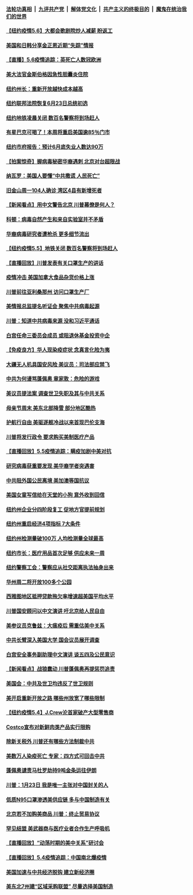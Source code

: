 

####  [法轮功真相](../../../../basic/blob/master/README.md?t=05062301) &nbsp;|&nbsp; [九评共产党](../../../../9ping.md/blob/master/README.md?t=05062301) &nbsp;|&nbsp; [解体党文化](../../../../jtdwh.md/blob/master/README.md?t=05062301)  &nbsp;|&nbsp; [共产主义的终极目的](../../../../gczydzjmd.md/blob/master/README.md?t=05062301) &nbsp;|&nbsp; [魔鬼在统治我们的世界](../../../../mgztzwmdsj.md/blob/master/README.md?t=05062301) 

#### [【纽约疫情5.6】大都会歌剧院炒人减薪 盼返工](../pages/nsc412/n12087316.md?t=05062301) 

#### [美国和日韩分享金正恩近期“失踪”情报](../pages/nsc412/n12087507.md?t=05062301) 

#### [【直播】5.6疫情追踪：英死亡人数冠欧洲](../pages/nsc412/n12087417.md?t=05062301) 

#### [美大法官金斯伯格因急性胆囊炎住院](../pages/nsc412/n12086819.md?t=05062301) 

#### [纽约州长：重新开放越快成本越高](../pages/nsc412/n12086593.md?t=05062301) 

#### [纽约联邦法院恢复6月23日总统初选](../pages/nsc412/n12086590.md?t=05062301) 

#### [纽约地铁凌晨关闭 数百名警察将到场赶人](../pages/nsc412/n12086587.md?t=05062301) 

#### [有星巴克可喝了！本周将重启美国逾85％门市](../pages/nsc412/n12086521.md?t=05062301) 

#### [纽约市府报告：预计6月底失业人数达90万](../pages/nsc412/n12086526.md?t=05062301) 

#### [【拍案惊奇】握病毒秘密华裔遇刺 北京对台超限战](../pages/nsc412/n12086030.md?t=05062301) 

#### [纳瓦罗：美国人要懂“中共撒谎 人民死亡”](../pages/nsc412/n12085419.md?t=05062301) 

#### [旧金山周一104人确诊  湾区4县有新增死者](../pages/nsc412/n12086071.md?t=05062301) 

#### [【新闻看点】用中文警告北京 川普幕僚是何人？](../pages/nsc412/n12085506.md?t=05062301) 

#### [科顿：病毒自然产生和来自实验室并不矛盾](../pages/nsc412/n12085647.md?t=05062301) 

#### [华裔病毒研究者遭枪杀 更多细节流出](../pages/nsc412/n12085740.md?t=05062301) 

#### [【纽约疫情5.5】地铁关闭 数百名警察将到场赶人](../pages/nsc412/n12084502.md?t=05062301) 

#### [【直播回放】川普发表有关口罩生产的讲话](../pages/nsc412/n12085548.md?t=05062301) 

#### [疫情冲击 美国加拿大食品杂货价格上涨](../pages/nsc412/n12085691.md?t=05062301) 

#### [川普前往亚利桑那州 访问口罩生产厂](../pages/nsc412/n12085535.md?t=05062301) 

#### [美情报总监提名听证会 聚焦中共病毒起源](../pages/nsc412/n12085337.md?t=05062301) 

#### [川普：知道中共病毒来源 没和习近平通话](../pages/nsc412/n12085541.md?t=05062301) 

#### [白宫任命三委员会成员 或阻退休基金投资中企](../pages/nsc412/n12085435.md?t=05062301) 

#### [【免疫良方】华人现染疫症状 念真言化险为夷](../pages/nsc412/n12085023.md?t=05062301) 

#### [大疆无人机具国安风险 美议员：司法部应禁飞](../pages/nsc412/n12085420.md?t=05062301) 

#### [中共为何谩骂蓬佩奥 章家敦：危险的游戏](../pages/nsc412/n12085233.md?t=05062301) 

#### [美议员提法案 调查世卫失职及其与中共关系](../pages/nsc412/n12085196.md?t=05062301) 

#### [母亲节周末 美东北部降雪 部分地区酷热](../pages/nsc412/n12085131.md?t=05062301) 

#### [护航行自由 美驱逐舰冷战以来首现巴伦支海](../pages/nsc412/n12085123.md?t=05062301) 

#### [川普将发行政令 要求购买美制医疗产品](../pages/nsc412/n12084978.md?t=05062301) 

#### [【直播回放】5.5疫情追踪：瞒疫加剧中美对抗](../pages/nsc412/n12084597.md?t=05062301) 

#### [研究病毒获重要发现 美华裔学者突遇害](../pages/nsc412/n12083781.md?t=05062301) 

#### [中共阻外国公民离境 美加澳等国抗议](../pages/nsc412/n12084377.md?t=05062301) 

#### [美国女童写信给在天堂的小狗 意外收到回信](../pages/nsc412/n12083937.md?t=05062301) 

#### [纽约州企业分四阶段复工  促地方官提前规划](../pages/nsc412/n12083611.md?t=05062301) 

#### [纽约州重启经济4项指标  7大条件](../pages/nsc412/n12083567.md?t=05062301) 

#### [纽约州检测量破100万 人均检测量全球最高](../pages/nsc412/n12083573.md?t=05062301) 

#### [纽约市长：医疗用品首次足够  供应未来一周](../pages/nsc412/n12083584.md?t=05062301) 

#### [纽约警察工会：警察应从社交距离执法抽身出来](../pages/nsc412/n12083579.md?t=05062301) 

#### [华州周二将开放100多个公园](../pages/nsc412/n12083773.md?t=05062301) 

#### [西雅图地区抵押贷款拖欠率增速超美国平均水平](../pages/nsc412/n12083751.md?t=05062301) 

#### [川普国安顾问以中文演讲 吁北京给人民自由](../pages/nsc412/n12083262.md?t=05062301) 

#### [美参议员克鲁兹：大瘟疫后 需重估美中关系](../pages/nsc412/n12082609.md?t=05062301) 

#### [中共长臂深入美国大学 国会议员展开调查](../pages/nsc412/n12083104.md?t=05062301) 

#### [白宫安全事务副助理中文演讲 谈五四及公民意识](../pages/nsc412/n12082987.md?t=05062301) 

#### [【新闻看点】战狼蠢动 川普蓬佩奥再提惩罚追责](../pages/nsc412/n12082651.md?t=05062301) 

#### [美国会：中共及世卫均违反了世卫规则](../pages/nsc412/n12082518.md?t=05062301) 

#### [美开启重新开放之路 哪些州放宽了哪些限制](../pages/nsc412/n12082828.md?t=05062301) 

#### [【纽约疫情5.4】J.Crew沦首家破产大型零售商](../pages/nsc412/n12081777.md?t=05062301) 

#### [Costco宣布对新鲜肉类产品实行限购](../pages/nsc412/n12082721.md?t=05062301) 

#### [除新关税外 川普还有哪些方法制裁中共](../pages/nsc412/n12080363.md?t=05062301) 

#### [美数万人染疫死亡 专家：四方式可回击中共](../pages/nsc412/n12082612.md?t=05062301) 

#### [蓬佩奥谴责马杜罗劫持9吨金条运往伊朗](../pages/nsc412/n12082228.md?t=05062301) 

#### [川普：1月23日 我是唯一主张对中国封关的人](../pages/nsc412/n12082325.md?t=05062301) 

#### [低质N95口罩渗透美供应链 多与中国制造有关](../pages/nsc412/n12081986.md?t=05062301) 

#### [北京若不加购美商品 川普：终止贸易协议](../pages/nsc412/n12082400.md?t=05062301) 

#### [罕见结盟 美武器商与医疗业者合作生产呼吸机](../pages/nsc412/n12082200.md?t=05062301) 

#### [【直播回放】“动荡时期的美中关系”研讨会](../pages/nsc412/n12082231.md?t=05062301) 

#### [【直播回放】5.4疫情追踪：中国南北爆疫情](../pages/nsc412/n12081951.md?t=05062301) 

#### [美国加速与中共经济脱钩 建立新经济圈](../pages/nsc412/n12081800.md?t=05062301) 

#### [美东北7州建“区域采购联盟” 尽量选择美国制造](../pages/nsc412/n12080957.md?t=05062301) 


